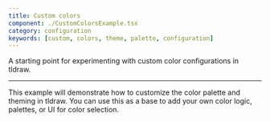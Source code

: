 ```yaml
---
title: Custom colors
component: ./CustomColorsExample.tsx
category: configuration
keywords: [custom, colors, theme, palette, configuration]
---
```


A starting point for experimenting with custom color configurations in tldraw.

---

This example will demonstrate how to customize the color palette and theming in tldraw. You can use this as a base to add your own color logic, palettes, or UI for color selection.
